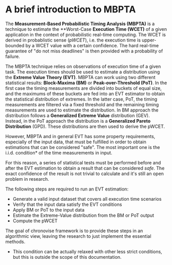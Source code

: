 A brief introduction to MBPTA
=============================
The **Measurement-Based Probabilistic Timing Analysis (MBPTA)** is a technique to estimate the **Worst-Case
**Execution Time (WCET)** of a given application in the context of probabilistic real-time computing.
The WCET is derived
in probablistic sense (_pWCET_), i.e. the execution time is upper-bounded by a WCET value with a certain
confidence.
The hard real-time guarantee of "do not miss deadlines" is then provided with a probability of failure.

The MBPTA technique relies on observations of execution time of a given task. The execution times should
be used to estimate a distribution using the **Extreme Value Theory (EVT)**. MBPTA can work using two different
statistical results: **Block-Maxima (BM)** or **Peak-over-Threshold (PoT)**.
In the first case the timing measurements
are divided into buckets of equal size, and the maximums of these buckets are fed into an EVT estimator to
obtain the statistical distribution of extremes. In the latter case, PoT, the timing measurements are
filtered via a fixed threshold and the remaining timing measurements are used to estimate the distribution.
In BM approach the distribution follows a **Generalized Extreme Value** distribution (GEV). Instead, in the
PoT approach the distribution is a **Generalized Pareto Distribution** (GPD). These distributions are then
used to derive the pWCET.

However, MBPTA and in general EVT has some property requirements, especially of the input data, that must
be fulfilled in order to obtain estimations that can be considered "safe". The most important one is the
i.i.d. condition* of the time measurements in input.

For this reason, a series of
statistical tests must be performed before and after the EVT estimation to obtain a result that can be
considered *safe*. The exact confidence of the result is not trivial to calculate and it's still an open
problem in research.

The following steps are required to run an EVT estimation:
 - Generate a valid input dataset that covers all execution time scenarios
 - Verify that the input data satisfy the EVT conditions
 - Apply BM or PoT to the input data
 - Estimate the Extreme-Value distribution from the BM or PoT output
 - Compute the pWCET

The goal of chronovise framework is to provide these steps in an algorithmic view, leaving the research
to just implement the essential methods.

* This condition can be actually relaxed with other less strict conditions, but this is outside the
  scope of this documentation.